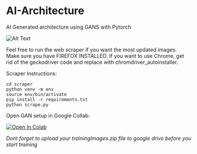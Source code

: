 # AI-Architecture
AI Generated architecture using GANS with Pytorch

![Alt Text](https://media.giphy.com/media/oo51wHMmINnsTZ1sQX/giphy-downsized-large.gif)

Feel free to run the web scraper if you want the most updated images. Make sure you have FIREFOX INSTALLED. If you want to use Chrome, get rid of the geckodriver code and replace with chromdriver_autoinstaller.

Scraper Instructions:
```
cd scraper
python venv -m env
source env/bin/activate
pip install -r requirements.txt
python scrape.py
```

Open GAN setup in Google Collab: 

[![Open In Colab](https://colab.research.google.com/assets/colab-badge.svg)](https://colab.research.google.com/drive/1jY0xuEbtixLVoVZIcV5r1BIAbv9IncAS?usp=sharing)

*Dont forget to upload your trainingImages.zip file to google drive before you start training*
